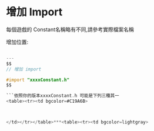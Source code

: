 # 增加 Import

每個遊戲的 Constant名稱略有不同,請參考實際檔案名稱

增加位置:

```objectivec

---
$$
// 增加 import

#import "xxxxConstant.h"
$$

```依照你的版本xxxxConstant.h 可能是下列三種其一
<table><tr><td bgcolor=#C19A6B>



</td></tr></table>***<table><tr><td bgcolor=lightgray>
